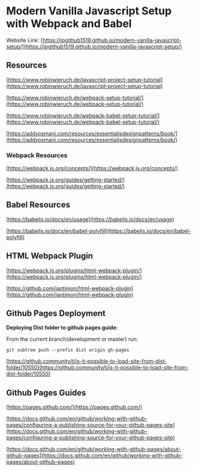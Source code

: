 # Modern Vanilla Javascript Setup with Webpack and Babel

Website Link: 
[https://jpgithub1519.github.io/modern-vanilla-javascript-setup/](https://jpgithub1519.github.io/modern-vanilla-javascript-setup/)

## Resources

[https://www.robinwieruch.de/javascript-project-setup-tutorial](https://www.robinwieruch.de/javascript-project-setup-tutorial)

[https://www.robinwieruch.de/webpack-setup-tutorial/](https://www.robinwieruch.de/webpack-setup-tutorial/)

[https://www.robinwieruch.de/webpack-babel-setup-tutorial/](https://www.robinwieruch.de/webpack-babel-setup-tutorial/)

[https://addyosmani.com/resources/essentialjsdesignpatterns/book/](https://addyosmani.com/resources/essentialjsdesignpatterns/book/)

### Webpack Resources

[https://webpack.js.org/concepts/](https://webpack.js.org/concepts/)

[https://webpack.js.org/guides/getting-started/](https://webpack.js.org/guides/getting-started/)

## Babel Resources
[https://babeljs.io/docs/en/usage](https://babeljs.io/docs/en/usage)

[https://babeljs.io/docs/en/babel-polyfill](https://babeljs.io/docs/en/babel-polyfill)


## HTML Webpack Plugin
[https://webpack.js.org/plugins/html-webpack-plugin/](https://webpack.js.org/plugins/html-webpack-plugin/)

[https://github.com/jantimon/html-webpack-plugin](https://github.com/jantimon/html-webpack-plugin)

## Github Pages Deployment

**Deploying Dist folder to github pages guide**: 

From the current branch(development or master) run:

```git subtree push --prefix dist origin gh-pages```

[https://github.community/t/is-it-possible-to-load-site-from-dist-folder/10550](https://github.community/t/is-it-possible-to-load-site-from-dist-folder/10550)

## Github Pages Guides

[https://pages.github.com/](https://pages.github.com/)

[https://docs.github.com/en/github/working-with-github-pages/configuring-a-publishing-source-for-your-github-pages-site](https://docs.github.com/en/github/working-with-github-pages/configuring-a-publishing-source-for-your-github-pages-site)

[https://docs.github.com/en/github/working-with-github-pages/about-github-pages](https://docs.github.com/en/github/working-with-github-pages/about-github-pages)


